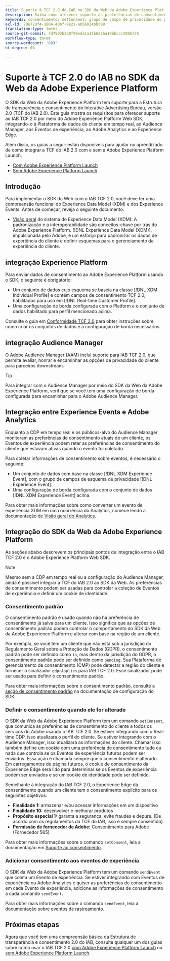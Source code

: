 ```yaml
---
title: Suporte à TCF 2.0 do IAB no SDK da Web da Adobe Experience Platform
description: Saiba como oferecer suporte às preferências de consentimento do TCF 2.0 do IAB usando o SDK da Web da Adobe Experience Platform
keywords: consentimento; setConsent; grupo de campo de privacidade do perfil; grupo de campo de privacidade do evento de experiência; grupo de campo de privacidade; IAB TCF 2.0; CDP em tempo real; Perfil de dados do cliente em tempo real
exl-id: 78e728f4-1604-40bf-9e21-a056024bbc98
translation-type: tm+mt
source-git-commit: 7d7502b238f96eda1a15b622ba10bbccc289b725
workflow-type: tm+mt
source-wordcount: '883'
ht-degree: 0%

---
```


# Suporte à TCF 2.0 do IAB no SDK da Web da Adobe Experience Platform

O SDK da Web da Adobe Experience Platform tem suporte para a Estrutura de transparência e consentimento do Interative Advertising Bureau, versão 2.0 (TCF do IAB 2.0). Este guia mostra os requisitos para oferecer suporte ao IAB TCF 2.0 por meio do Adobe Experience Platform Web SDK, integrando-o à Plataforma de dados do cliente em tempo real, ao Audience Manager, aos Eventos de experiência, ao Adobe Analytics e ao Experience Edge.

Além disso, os guias a seguir estão disponíveis para ajudar no aprendizado de como integrar a TCF do IAB 2.0 com e sem a Adobe Experience Platform Launch.

- [Com Adobe Experience Platform Launch](./with-launch.md)
- [Sem Adobe Experience Platform Launch](./without-launch.md)

## Introdução

Para implementar o SDK da Web com o IAB TCF 2.0, você deve ter uma compreensão funcional do Experience Data Model (XDM) e dos Experience Events. Antes de começar, reveja o seguinte documento:

- [Visão geral](../../../xdm/home.md) do sistema do Experience Data Model (XDM): A padronização e a interoperabilidade são conceitos-chave por trás do Adobe Experience Platform. [!DNL Experience Data Model (XDM)], impulsionada pelo Adobe, é um esforço para padronizar os dados de experiência do cliente e definir esquemas para o gerenciamento da experiência do cliente.

## integração Experience Platform

Para enviar dados de consentimento ao Adobe Experience Platform usando o SDK, o seguinte é obrigatório:

- Um conjunto de dados cujo esquema se baseia na classe [!DNL XDM Individual Profile] e contém campos de consentimento TCF 2.0, habilitados para uso em [!DNL Real-time Customer Profile].
- Uma configuração de borda configurada com o Platform e o conjunto de dados habilitado para perfil mencionado acima.

Consulte o guia em [Conformidade TCF 2.0](../../../landing/governance-privacy-security/consent/iab/overview.md) para obter instruções sobre como criar os conjuntos de dados e a configuração de borda necessários.

## integração Audience Manager

O Adobe Audience Manager (AAM) inclui suporte para IAB TCF 2.0, que permite avaliar, honrar e encaminhar as opções de privacidade do cliente para parceiros downstream. <!--For more information, read the documentation on [Sending Data to Audience Manager](../audience-manager/audience-manager-overview.md).-->

>[!TIP]
>
>Para integrar com o Audience Manager por meio do SDK da Web da Adobe Experience Platform, verifique se você tem uma configuração de borda configurada para encaminhar para o Adobe Audience Manager.

## Integração entre Experience Events e Adobe Analytics

Enquanto a CDP em tempo real e os públicos-alvo do Audience Manager monitoram as preferências de consentimento atuais de um cliente, os Eventos de experiência podem reter as preferências de consentimento do cliente que estavam ativas quando o evento foi coletado.

Para coletar informações de consentimento sobre eventos, é necessário o seguinte:

- Um conjunto de dados com base na classe [!DNL XDM Experience Event], com o grupo de campos de esquema de privacidade [!DNL Experience Event].
- Uma configuração de borda configurada com o conjunto de dados [!DNL XDM Experience Event] acima.

Para obter mais informações sobre como converter um evento de experiência XDM em uma ocorrência do Analytics, comece lendo a documentação de [Visão geral do Analytics](../../data-collection/adobe-analytics/analytics-overview.md).

## Integração do SDK da Web da Adobe Experience Platform

As seções abaixo descrevem os principais pontos de integração entre o IAB TCF 2.0 e o Adobe Experience Platform Web SDK.

>[!NOTE]
>
>Mesmo sem a CDP em tempo real ou a configuração do Audience Manager, ainda é possível integrar a TCF do IAB 2.0 ao SDK da Web. As preferências de consentimento podem ser usadas para controlar a coleção de Eventos de experiência e definir um cookie de identidade.

### Consentimento padrão

O consentimento padrão é usado quando não há preferência de consentimento já salva para um cliente. Isso significa que as opções de consentimento padrão podem controlar o comportamento do SDK da Web da Adobe Experience Platform e alterar com base na região de um cliente.

Por exemplo, se você tem um cliente que não está sob a jurisdição do Regulamento Geral sobre a Proteção de Dados (GDPR), o consentimento padrão pode ser definido como `in`, mas dentro da jurisdição do GDPR, o consentimento padrão pode ser definido como `pending`. Sua Plataforma de gerenciamento de consentimento (CMP) pode detectar a região do cliente e fornecer o sinalizador `gdprApplies` para IAB TCF 2.0. Esse sinalizador pode ser usado para definir o consentimento padrão.

Para obter mais informações sobre o consentimento padrão, consulte a [seção de consentimento padrão](../../fundamentals/configuring-the-sdk.md#default-consent) na documentação de configuração do SDK.

### Definir o consentimento quando ele for alterado

O SDK da Web da Adobe Experience Platform tem um comando `setConsent`, que comunica as preferências de consentimento do cliente a todos os serviços do Adobe usando o IAB TCF 2.0. Se estiver integrando com o Real-time CDP, isso atualizará o perfil do cliente. Se estiver integrando com o Audience Manager, isso atualizará as informações do cliente. Chamar isso também define um cookie com uma preferência de consentimento tudo ou nada que controla se os Eventos de experiência futuros podem ser enviados. Essa ação é chamada sempre que o consentimento é alterado. Em carregamentos de página futuros, o cookie de consentimento da Experience Edge será lido para determinar se os Eventos de experiência podem ser enviados e se um cookie de identidade pode ser definido.

Semelhante à integração do IAB TCF 2.0, o Experience Edge dá consentimento quando um cliente tem o consentimento explícito para os seguintes objetivos:

- **Finalidade 1:** armazenar e/ou acessar informações em um dispositivo
- **Finalidade 10:** desenvolver e melhorar produtos
- **Propósito especial 1:** garanta a segurança, evite fraudes e depure. (De acordo com os regulamentos da TCF do IAB, isso é sempre consentido)
- **Permissão de fornecedor de Adobe:** Consentimento para Adobe (Fornecedor 565)

Para obter mais informações sobre o comando `setConsent`, leia a documentação em [Suporte ao consentimento](../../consent/supporting-consent.md).

### Adicionar consentimento aos eventos de experiência

O SDK da Web da Adobe Experience Platform tem um comando `sendEvent` que coleta um Evento de experiência. Se estiver integrando com Eventos de experiência ou Adobe Analytics e quiser as preferências de consentimento em cada Evento de experiência, adicione as informações de consentimento a cada comando `sendEvent`.

Para obter mais informações sobre o comando `sendEvent`, leia a documentação sobre [eventos de rastreamento](../../fundamentals/tracking-events.md).

## Próximas etapas

Agora que você tem uma compreensão básica da Estrutura de transparência e consentimento 2.0 do IAB, consulte qualquer um dos guias sobre como usar o IAB TCF 2.0 [com Adobe Experience Platform Launch](./with-launch.md) ou [sem Adobe Experience Platform Launch](./without-launch.md).
